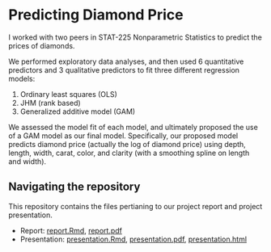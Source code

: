 # Predicting Diamond Price

I worked with two peers in STAT-225 Nonparametric Statistics to predict the prices of diamonds.  

We performed exploratory data analyses, and then used 6 quantitative predictors and 3 qualitative predictors to fit three different regression models: 

1) Ordinary least squares (OLS)
2) JHM (rank based)
3) Generalized additive model (GAM)

We assessed the model fit of each model, and ultimately proposed the use of a GAM model as our final model.  Specifically, our proposed model predicts diamond price (actually the log of diamond price) using depth, length, width, carat, color, and clarity (with a smoothing spline on length and width). 

## Navigating the repository

This repository contains the files pertianing to our project report and project presentation. 

  - Report: [report.Rmd](https://github.com/nfrontero20/predicting-diamond-price/blob/master/report.Rmd), [report.pdf](https://github.com/nfrontero20/predicting-diamond-price/blob/master/report.pdf)
  - Presentation: [presentation.Rmd](https://github.com/nfrontero20/predicting-diamond-price/blob/master/presentation.Rmd), [presentation.pdf](https://github.com/nfrontero20/predicting-diamond-price/blob/master/presentation.pdf), [presentation.html](https://github.com/nfrontero20/predicting-diamond-price/blob/master/presentation.html)
  
